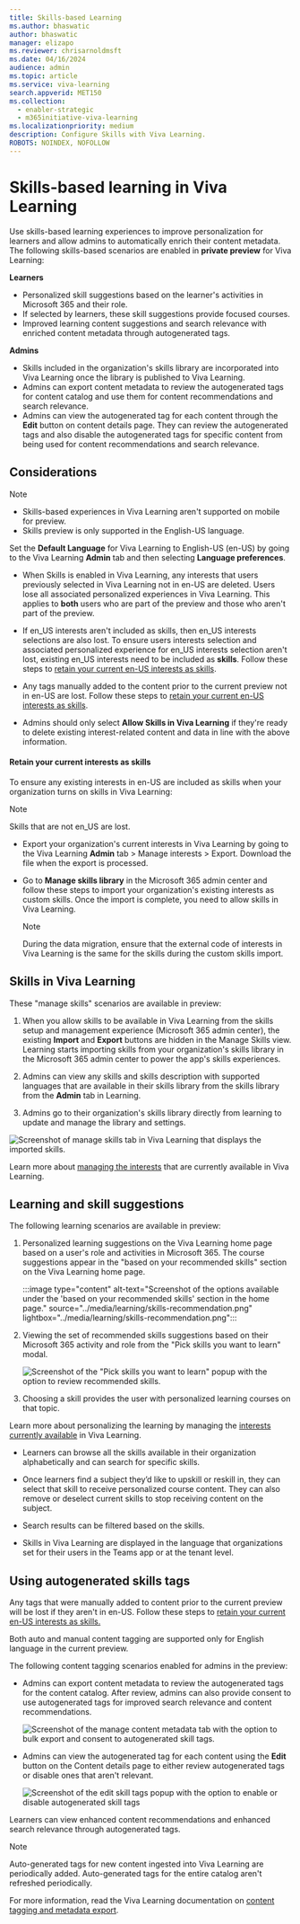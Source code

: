 ```yaml
---
title: Skills-based Learning 
ms.author: bhaswatic
author: bhaswatic
manager: elizapo
ms.reviewer: chrisarnoldmsft
ms.date: 04/16/2024
audience: admin
ms.topic: article
ms.service: viva-learning
search.appverid: MET150
ms.collection:
  - enabler-strategic
  - m365initiative-viva-learning
ms.localizationpriority: medium
description: Configure Skills with Viva Learning.
ROBOTS: NOINDEX, NOFOLLOW
---
```


# Skills-based learning in Viva Learning

Use skills-based learning experiences to improve personalization for learners and allow admins to automatically enrich their content metadata.
The following skills-based scenarios are enabled in **private preview** for Viva Learning:

**Learners**

- Personalized skill suggestions based on the learner's activities in Microsoft 365 and their role.
- If selected by learners, these skill suggestions provide focused courses. 
- Improved learning content suggestions and search relevance with enriched content metadata through autogenerated tags.

**Admins**

- Skills included in the organization's skills library are incorporated into Viva Learning once the library is published to Viva Learning.
- Admins can export content metadata to review the autogenerated tags for content catalog and use them for content recommendations and search relevance. 
- Admins can view the autogenerated tag for each content through the **Edit** button on content details page. They can review the autogenerated tags and also disable the autogenerated tags for specific content from being used for content recommendations and search relevance.

## Considerations 

> [!NOTE]
> - Skills-based experiences in Viva Learning aren't supported on mobile for preview. 
> - Skills preview is only supported in the English-US language.

Set the **Default Language** for Viva Learning to English-US (en-US) by going to the Viva Learning **Admin** tab and then selecting **Language preferences**.

- When Skills is enabled in Viva Learning, any interests that users previously selected in Viva Learning not in en-US are deleted. Users lose all associated personalized experiences in Viva Learning. This applies to **both** users who are part of the preview and those who aren't part of the preview.  

- If en_US interests aren't included as skills, then en_US interests selections are also lost.
To ensure users interests selection and associated personalized experience for en_US interests selection aren't lost, existing en_US interests need to be included as **skills**. Follow these steps to [retain your current en-US interests as skills](#retain-your-current-interests-as-skills).


- Any tags manually added to the content prior to the current preview not in en-US are lost. Follow these steps to [retain your current en-US interests as skills](#retain-your-current-interests-as-skills).

- Admins should only select **Allow Skills in Viva Learning** if they're ready to delete existing interest-related content and data in line with the above information. 


#### Retain your current interests as skills

To ensure any existing interests in en-US are included as skills when your organization turns on skills in Viva Learning: 

> [!NOTE] 
> Skills that are not en_US are lost.

- Export your organization's current interests in Viva Learning by going to the Viva Learning **Admin** tab > Manage interests > Export. Download the file when the export is processed. 

- Go to **Manage skills library** in the Microsoft 365 admin center and follow these steps to import your organization's existing interests as custom skills. Once the import is complete, you need to allow skills in Viva Learning.

  > [!NOTE]
  > During the data migration, ensure that the external code of interests in Viva Learning is the same for the skills during the custom skills import.

## Skills in Viva Learning

These "manage skills" scenarios are available in preview:

1. When you allow skills to be available in Viva Learning from the skills setup and management experience (Microsoft 365 admin center), the existing **Import** and **Export** buttons are hidden in the Manage Skills view. Learning starts importing skills from your organization's skills library in the Microsoft 365 admin center to power the app's skills experiences. 

2. Admins can view any skills and skills description with supported languages that are available in their skills library from the skills library from the **Admin** tab in Learning.

3. Admins go to their organization's skills library directly from learning to update and manage the library and settings.


![Screenshot of manage skills tab in Viva Learning that displays the imported skills.](../media/learning/skills-learning-manage-skills.png)


Learn more about [managing the interests](/viva/learning/interests) that are currently available in Viva Learning. 

## Learning and skill suggestions

The following learning scenarios are available in preview:

1. Personalized learning suggestions on the Viva Learning home page based on a user's role and activities in Microsoft 365. The course suggestions appear in the "based on your recommended skills" section on the Viva Learning home page. 

   :::image type="content" alt-text="Screenshot of the options available under the 'based on your recommended skills' section in the home page." source="../media/learning/skills-recommendation.png" lightbox="../media/learning/skills-recommendation.png":::

1. Viewing the set of recommended skills suggestions based on their Microsoft 365 activity and role from the "Pick skills you want to learn" modal. 

   ![Screenshot of the "Pick skills you want to learn" popup with the option to review recommended skills.](../media/learning/skills-pick-skills.png)

1. Choosing a skill provides the user with personalized learning courses on that topic. 

Learn more about personalizing the learning by managing the [interests currently available](https://support.microsoft.com/en-au/office/personalize-your-learning-with-viva-learning-ca774f08-6bed-441b-a74b-3aac15cd9019) in Viva Learning.

- Learners can browse all the skills available in their organization alphabetically and can search for specific skills.

- Once learners find a subject they’d like to upskill or reskill in, they can select that skill to receive personalized course content. They can also remove or deselect current skills to stop receiving content on the subject. 

- Search results can be filtered based on the skills.

- Skills in Viva Learning are displayed in the language that organizations set for their users in the Teams app or at the tenant level. 

## Using autogenerated skills tags 

Any tags that were manually added to content prior to the current preview will be lost if they aren't in en-US. Follow these steps to [retain your current en-US interests as skills.](#retain-your-current-interests-as-skills)

Both auto and manual content tagging are supported only for English language in the current preview. 

The following content tagging scenarios enabled for admins in the preview:

- Admins can export content metadata to review the autogenerated tags for the content catalog. After review, admins can also provide consent to use autogenerated tags for improved search relevance and content recommendations. 

  ![Screenshot of the manage content metadata tab with the option to bulk export and consent to autogenerated skill tags.](../media/learning/skills-bulk-import.png)

- Admins can view the autogenerated tag for each content using the **Edit** button on the Content details page to either review autogenerated tags or disable ones that aren't relevant.

  ![Screenshot of the edit skill tags popup with the option to enable or disable autogenerated skill tags](../media/learning/skills-autogenerated-tags.png)

Learners can view enhanced content recommendations and enhanced search relevance through autogenerated tags. 

> [!NOTE]
> Auto-generated tags for new content ingested into Viva Learning are periodically added. Auto-generated tags for the entire catalog aren't refreshed periodically.

For more information, read the Viva Learning documentation on [content tagging and metadata export](/viva/learning/content-tagging).